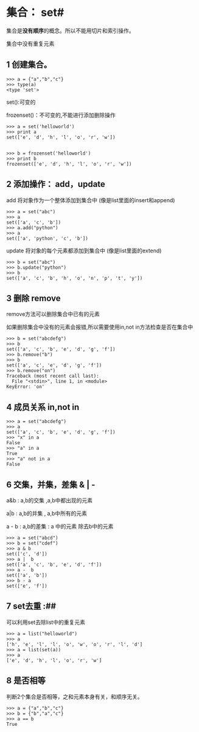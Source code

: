 

# 集合： set#

集合是**没有顺序**的概念。所以不能用切片和索引操作。 

集合中没有重复元素

## 1 创建集合。 ##

	>>> a = {"a","b","c"}
	>>> type(a)
	<type 'set'>
 

set():可变的


frozenset()：不可变的,不能进行添加删除操作

	
	
	>>> a = set('helloworld')
	>>> print a
	set(['e', 'd', 'h', 'l', 'o', 'r', 'w'])
 
	 
	>>> b = frozenset('helloworld') 
	>>> print b
	frozenset(['e', 'd', 'h', 'l', 'o', 'r', 'w'])
 
## 2 添加操作： add，update ##

add 将对象作为一个整体添加到集合中 (像是list里面的insert和append)


	>>> a = set("abc")
	>>> a
	set(['a', 'c', 'b'])
	>>> a.add("python")
	>>> a
	set(['a', 'python', 'c', 'b'])


update 将对象的每个元素都添加到集合中  (像是list里面的extend)

	>>> b = set("abc")
	>>> b.update("python")
	>>> b
	set(['a', 'c', 'b', 'h', 'o', 'n', 'p', 't', 'y'])

## 3 删除 remove ##
	
remove方法可以删除集合中已有的元素

如果删除集合中没有的元素会报错,所以需要使用in,not in方法检查是否在集合中

	>>> b = set("abcdefg")
	>>> b
	set(['a', 'c', 'b', 'e', 'd', 'g', 'f'])
	>>> b.remove("b")
	>>> b
	set(['a', 'c', 'e', 'd', 'g', 'f'])
	>>> b.remove("on")
	Traceback (most recent call last):
	  File "<stdin>", line 1, in <module>
	KeyError: 'on'

## 4 成员关系 in,not in ##
	
	>>> a = set("abcdefg")
	>>> a
	set(['a', 'c', 'b', 'e', 'd', 'g', 'f'])
	>>> "x" in a
	False
	>>> "a" in a 
	True
	>>> "a" not in a
	False


## 6 交集，并集，差集 & | - ##

 
a&b : a,b的交集 ,a,b中都出现的元素
 
a|b : a,b的并集 , a,b中所有的元素

a - b : a,b的差集 : a 中的元素 除去b中的元素
 

	
	>>> a = set("abcd") 
	>>> b = set("cdef")
	>>> a & b
	set(['c', 'd'])
	>>> a |  b
	set(['a', 'c', 'b', 'e', 'd', 'f'])
	>>> a -  b
	set(['a', 'b'])
	>>> b - a
	set(['e', 'f'])


## 7 set去重 :##

可以利用set去除list中的重复元素

	>>> a = list("helloworld")
	>>> a
	['h', 'e', 'l', 'l', 'o', 'w', 'o', 'r', 'l', 'd']
	>>> a = list(set(a))
	>>> a
	['e', 'd', 'h', 'l', 'o', 'r', 'w']


 

 

## 8 是否相等

判断2个集合是否相等，之和元素本身有关，和顺序无关。

	>>> a = {"a","b","c"}
	>>> b = {"b","a","c"}
	>>> a == b
	True


